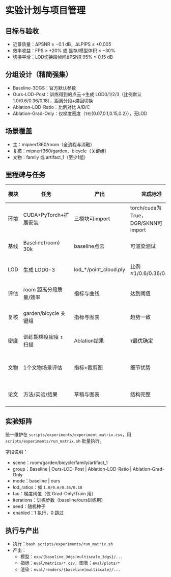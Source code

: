 # 实验计划与项目管理

## 目标与验收
- 近景质量：ΔPSNR ≥ −0.1 dB，ΔLPIPS ≤ +0.005
- 效率收益：FPS ≥ +20% 或 显存/模型体积 ≤ −30%
- 切换平滑：LOD切换段帧间ΔPSNR 95% ≤ 0.15 dB

## 分组设计（精简强集）
- Baseline-3DGS：官方默认参数
- Ours-LOD-Post：训练得到的点云→生成 LOD0/1/2/3（比例默认 1.0/0.6/0.36/0.18），距离分段+滞回切换
- Ablation-LOD-Ratio：比例对比 A/B/C
- Ablation-Grad-Only：仅梯度密度（τ∈{0.07,0.1,0.15,0.2}），无LOD

## 场景覆盖
- 主：mipnerf360/room（全流程与消融）
- 复核：mipnerf360/garden、bicycle（关键组）
- 文物：family 或 artifact_1（至少1组）

## 里程碑与任务

| 模块 | 任务 | 产出 | 完成标准 | 截止 |
|---|---|---|---|---|
| 环境 | CUDA+PyTorch+扩展安装 | 三模块可import | torch/cuda为True，DGR/SKNN可import | 第1周 |
| 基线 | Baseline(room) 30k | baseline点云 | 可渲染测试 | 第1周 |
| LOD | 生成 LOD0-3 | lod_*/point_cloud.ply | 比例≈1/0.6/0.36/0.18 | 第2周 |
| 评估 | room 距离分段质量/效率 | 指标与曲线 | 达到阈值 | 第2周 |
| 复核 | garden/bicycle 关键组 | 指标与图表 | 趋势一致 | 第2周 |
| 密度 | 训练期梯度密度 τ 扫描 | Ablation结果 | τ最优确定 | 第3周 |
| 文物 | 1个文物场景评估 | 指标+裁剪图 | 细节优势 | 第3-4周 |
| 论文 | 方法/实验/结果 | 草稿与图表 | 结构完整 | 第4周 |

## 实验矩阵
统一维护在 `scripts/experiments/experiment_matrix.csv`，用 `scripts/experiments/run_matrix.sh` 批量执行。

字段说明：
- scene：room/garden/bicycle/family/artifact_1
- group：Baseline | Ours-LOD-Post | Ablation-LOD-Ratio | Ablation-Grad-Only
- mode：baseline | ours
- lod_ratios：如 `1.0/0.6/0.36/0.18`
- tau：梯度阈值（仅 Grad-Only/Train 用）
- iterations：训练步数（baseline/ours训练用）
- seed：随机种子
- enabled：1 执行，0 跳过

## 执行与产出
- 执行：`bash scripts/experiments/run_matrix.sh`
- 产出：
  - 模型：`exp/{baseline_3dgs|multiscale_3dgs}/...`
  - 指标：`eval/metrics/*.csv`，图表：`eval/plots/*`
  - 渲染：`eval/renders/{baseline|multiscale}/...`


